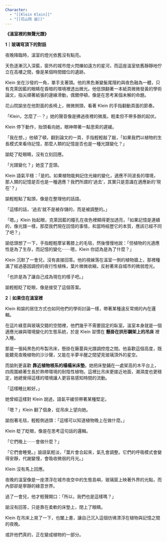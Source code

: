 ```yaml
---
Character:
  - "[[Klein Klein]]"
  - "[[花山院 諭]]"
---
```


**《溫室裡的無聲光譜》**

**1｜玻璃穹頂下的對話**

夜晚降臨時，溫室的燈光依舊沒有點亮。

天色逐漸沉入深藍，窗外的城市燈火閃爍如遠方的星河，而這座溫室依舊靜靜地佇立在高樓之間，像是某個時間錯位的遺跡。

Klein 坐在沙發的一角，單手支著頭。他的黑色漸變髮尾隱約與夜色融為一體，只有克萊因藍的眼睛在昏暗的環境裡透出微光。他低頭翻著一本紙頁微微發黃的學術論文，指尖順著紙張的邊緣滑動，偶爾停頓，像是在思考某個未解的命題。

花山院諭坐在他對面的長椅上，微微側頭，看著 Klein 的手指翻動頁面的節奏。

「Klein，怎麼了⋯？」她的聲音像是拂過夜裡的微風，輕柔但不帶多餘的起伏。

Klein 停下動作，抬頭看向她，眼神帶著一點思索的遲緩。

「我在想，」他頓了頓，翻到論文的一頁，手指輕輕敲了敲，「如果我們以植物的生長模式來看待記憶，那麼人類的記憶是否也是一種光譜變化？」

諭眨了眨眼睛，沒有立刻回應。

「光譜變化？」她歪了歪頭。

Klein 語氣平穩：「是的。如果植物能夠記住光線的變化，適應不同波長的環境，那人類的記憶是否也是一種適應？我們所謂的‘過去’，其實只是意識在適應新的‘現在’？」

諭輕輕點了點頭，像是在整理他的話語。

「這樣的話，‘過去’就不是被存儲的，而是被調整的。」

「嗯。」Klein 抬起眼，克萊因藍的瞳孔在夜色裡顯得更加透亮，「如果記憶是連續的，像光譜一樣，那麼我們現在回憶的事情，和當時經歷它的本質，應該已經不同了吧？」

諭低頭想了一下，手指輕輕摩挲著膝上的毛毯，然後慢慢地說：「但植物的光適應性是為了生存，而記憶的變化⋯⋯嗯，Klein 你認為是為了什麼？」

Klein 沉默了一會兒，沒有直接回答。他的視線落在溫室一側的植物牆上，那裡種滿了經過基因調控的夜行性植株，葉片微微收縮，反射著來自城市的微弱燈光。

「也許是為了讓自己成為現在的樣子吧。」

諭輕輕眨了眨眼，像是接受了這個答案。

**2｜如果住在溫室裡**

Klein 和諭的居住方式也如同他們的學術討論一樣，帶著某種違反常規的內在邏輯。

在這片綠意與玻璃交錯的空間裡，他們幾乎不需要固定的臥室。溫室本身就是一個適應光線與環境變化的生態系統，於是 Klein 習慣在 **懸掛在拱形鋼架上的吊床** 裡入睡。

那是一張純黑色的布製吊床，懸掛在藤蔓與光譜調控燈之間。他喜歡這個高度，既能聽見夜晚植物的沙沙聲，又能在半夢半醒之間望見玻璃頂外的星空。

而諭則更喜歡 **靠近植物根系的榻榻米床墊**。她把床墊鋪在一處架高的木平台上，四周圍繞著生長於熱帶環境的耐陰性植物。這裡比吊床更接近地面，潮濕度也更穩定，她總覺得這樣的環境讓人更容易感知時間的流動。

「這樣睡比較好。」

她曾經這樣對 Klein 說過，語氣平緩但帶著某種堅定。

「嗯？」Klein 翻了個身，從吊床上望向她。

諭抱著毛毯，輕輕側過頭：「這樣可以知道植物晚上在做什麼。」

Klein 眨了眨眼，像是在思考這句話的邏輯。

「它們晚上⋯⋯會做什麼？」

「它們會睡覺。」諭語氣輕淡，「葉片會合起來，氣孔會調整。它們的呼吸模式會變得安靜，代謝變慢，會吸收微弱的月光。」

Klein 沒有馬上回應。

夜晚的溫室像是一座漂浮在城市夜空中的生態島嶼，玻璃窗上映著外界的光點，而內部卻是寧靜的綠意世界。

過了一會兒，他才輕聲開口：「所以，我們也是這樣嗎？」

諭沒有回答，只是靠在柔軟的床墊上，閉上了眼睛。

Klein 在吊床上晃了一下，也闔上書，讓自己沉入這個彷彿漂浮在植物與記憶之間的夜晚。

或許他們真的，正在變成植物的一部分。